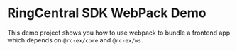 # RingCentral SDK WebPack Demo

This demo project shows you how to use webpack to bundle a frontend app which depends on `@rc-ex/core` and `@rc-ex/ws`.
